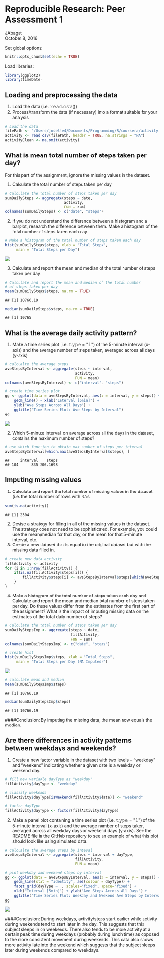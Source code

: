 # Reproducible Research: Peer Assessment 1
JAbagat  
October 8, 2016  

Set global options: 

```r
knitr::opts_chunk$set(echo = TRUE)
```

Load libraries:

```r
library(ggplot2)
library(timeDate)
```


## Loading and preprocessing the data
1. Load the data (i.e. 𝚛𝚎𝚊𝚍.𝚌𝚜𝚟())
2. Process/transform the data (if necessary) into a format suitable for your analysis

```r
# Load the data
filePath <- "/Users/joselle4/Documents/Programming/R/coursera/activity.csv"
activity <- read.csv(filePath, header = TRUE, na.strings = "NA")
activityClean <- na.omit(activity)
```

## What is mean total number of steps taken per day?
For this part of the assignment, ignore the missing values in the dataset.

1. Calculate the total number of steps taken per day

```r
# Calculate the total number of steps taken per day
sumDailySteps <- aggregate(steps ~ date, 
                           activity,
                           FUN = sum)
colnames(sumDailySteps) <- c("date", "steps")
```

2. If you do not understand the difference between a histogram and a barplot, research the difference between them. Make a histogram of the total number of steps taken each day

```r
# Make a histogram of the total number of steps taken each day
hist(sumDailySteps$steps, xlab = "Total Steps", 
     main = "Total Steps per Day")
```

![](PA1_template_files/figure-html/histogram-1.png)<!-- -->

3. Calculate and report the mean and median of the total number of steps taken per day

```r
# Calculate and report the mean and median of the total number
# of steps taken per day
mean(sumDailySteps$steps, na.rm = TRUE)
```

```
## [1] 10766.19
```

```r
median(sumDailySteps$steps, na.rm = TRUE)
```

```
## [1] 10765
```

## What is the average daily activity pattern?
1. Make a time series plot (i.e. 𝚝𝚢𝚙𝚎 = "𝚕") of the 5-minute interval (x-axis) and the average number of steps taken, averaged across all days (y-axis)

```r
# calcualte the average steps 
aveStepsByInterval <- aggregate(steps ~ interval,
                                activity,
                                FUN = mean)
colnames(aveStepsByInterval) <- c("interval", "steps")

# create time series plot
gg <- ggplot(data = aveStepsByInterval, aes(x = interval, y = steps)) + 
    geom_line() + xlab("Interval [5min]") + 
    ylab("Ave Steps Across All Days") + 
    ggtitle("Time Series Plot: Ave Steps by Interval")
gg
```

![](PA1_template_files/figure-html/meanActivity-1.png)<!-- -->

2. Which 5-minute interval, on average across all the days in the dataset, contains the maximum number of steps?

```r
# use which function to obtain max number of steps per interval
aveStepsByInterval[which.max(aveStepsByInterval$steps), ]
```

```
##     interval    steps
## 104      835 206.1698
```

## Imputing missing values
1. Calculate and report the total number of missing values in the dataset (i.e. the total number of rows with 𝙽𝙰s

```r
sum(is.na(activity))
```

```
## [1] 2304
```

2. Devise a strategy for filling in all of the missing values in the dataset. The strategy does not need to be sophisticated. For example, you could use the mean/median for that day, or the mean for that 5-minute interval, etc.
3. Create a new dataset that is equal to the original dataset but with the missing data filled in.

```r
# create new data activity
fillActivity <- activity
for (i in 1:nrow(fillActivity)) {
    if(is.na(fillActivity$steps[i])) {
        fillActivity$steps[i] <- aveStepsByInterval$steps[which(aveStepsByInterval$interval == fillActivity$interval[i])] 
    }
}
```

4. Make a histogram of the total number of steps taken each day and Calculate and report the mean and median total number of steps taken per day. Do these values differ from the estimates from the first part of the assignment? What is the impact of imputing missing data on the estimates of the total daily number of steps?

```r
# Calculate the total number of steps taken per day
sumDailyStepsImp <- aggregate(steps ~ date, 
                              fillActivity,
                              FUN = sum)
colnames(sumDailyStepsImp) <- c("date", "steps")

# create hist
hist(sumDailyStepsImp$steps, xlab = "Total Steps", 
     main = "Total Steps per Day (NA Imputed)")
```

![](PA1_template_files/figure-html/makeHist-1.png)<!-- -->

```r
# calculate mean and median
mean(sumDailyStepsImp$steps)
```

```
## [1] 10766.19
```

```r
median(sumDailyStepsImp$steps)
```

```
## [1] 10766.19
```

####Conclusion: By imputing the missing data, the mean now equals the median.  

## Are there differences in activity patterns between weekdays and weekends?
1. Create a new factor variable in the dataset with two levels – “weekday” and “weekend” indicating whether a given date is a weekday or weekend day.

```r
# fill new variable dayType as "weekday"
fillActivity$dayType <- "weekday"

# classify weekends
fillActivity$dayType[isWeekend(fillActivity$date)] <- "weekend"

# factor dayType
fillActivity$dayType <- factor(fillActivity$dayType)
```

2. Make a panel plot containing a time series plot (i.e. 𝚝𝚢𝚙𝚎 = "𝚕") of the 5-minute interval (x-axis) and the average number of steps taken, averaged across all weekday days or weekend days (y-axis). See the README file in the GitHub repository to see an example of what this plot should look like using simulated data.

```r
# calcualte the average steps by inteval
aveStepsByInterval <- aggregate(steps ~ interval + dayType, 
                                fillActivity,
                                FUN = mean)

# plot weekday and weekend steps by interval
gg <- ggplot(data = aveStepsByInterval, aes(x = interval, y = steps)) +
    geom_line(stat = "identity", aes(colour = dayType)) +
    facet_grid(dayType ~ ., scales="fixed", space="fixed") +
    xlab("Interval [5min]") + ylab("Ave Steps Across All Days") +
    ggtitle("Time Series Plot: Weekday and Weekend Ave Steps by Interval")
gg
```

![](PA1_template_files/figure-html/unnamed-chunk-1-1.png)<!-- -->

####Conclusion: During weekdays, activity/steps start earlier while activity during weekends tend to start later in the day.  This suggests that this subject sleeps in on weekends.  There also tends to be more activity at a certain peak time during weekdays (probably during lunch time) as opposed to the more consistent movement during weekends.  This data also shows more activity late into the weekend which suggests that the subject sleeps later during weekends compared to weekdays.
